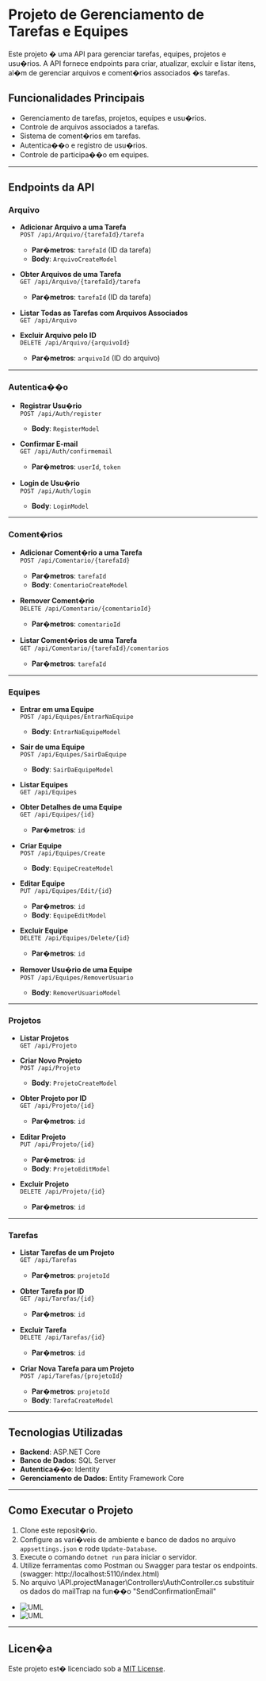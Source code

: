 # Projeto de Gerenciamento de Tarefas e Equipes

Este projeto � uma API para gerenciar tarefas, equipes, projetos e usu�rios. A API fornece endpoints para criar, atualizar, excluir e listar itens, al�m de gerenciar arquivos e coment�rios associados �s tarefas.

## Funcionalidades Principais
- Gerenciamento de tarefas, projetos, equipes e usu�rios.
- Controle de arquivos associados a tarefas.
- Sistema de coment�rios em tarefas.
- Autentica��o e registro de usu�rios.
- Controle de participa��o em equipes.

---

## Endpoints da API

### **Arquivo**
- **Adicionar Arquivo a uma Tarefa**  
  `POST /api/Arquivo/{tarefaId}/tarefa`  
  - **Par�metros**: `tarefaId` (ID da tarefa)  
  - **Body**: `ArquivoCreateModel`  

- **Obter Arquivos de uma Tarefa**  
  `GET /api/Arquivo/{tarefaId}/tarefa`  
  - **Par�metros**: `tarefaId` (ID da tarefa)  

- **Listar Todas as Tarefas com Arquivos Associados**  
  `GET /api/Arquivo`  

- **Excluir Arquivo pelo ID**  
  `DELETE /api/Arquivo/{arquivoId}`  
  - **Par�metros**: `arquivoId` (ID do arquivo)  

---

### **Autentica��o**
- **Registrar Usu�rio**  
  `POST /api/Auth/register`  
  - **Body**: `RegisterModel`  

- **Confirmar E-mail**  
  `GET /api/Auth/confirmemail`  
  - **Par�metros**: `userId`, `token`  

- **Login de Usu�rio**  
  `POST /api/Auth/login`  
  - **Body**: `LoginModel`  

---

### **Coment�rios**
- **Adicionar Coment�rio a uma Tarefa**  
  `POST /api/Comentario/{tarefaId}`  
  - **Par�metros**: `tarefaId`  
  - **Body**: `ComentarioCreateModel`  

- **Remover Coment�rio**  
  `DELETE /api/Comentario/{comentarioId}`  
  - **Par�metros**: `comentarioId`  

- **Listar Coment�rios de uma Tarefa**  
  `GET /api/Comentario/{tarefaId}/comentarios`  
  - **Par�metros**: `tarefaId`  

---

### **Equipes**
- **Entrar em uma Equipe**  
  `POST /api/Equipes/EntrarNaEquipe`  
  - **Body**: `EntrarNaEquipeModel`  

- **Sair de uma Equipe**  
  `POST /api/Equipes/SairDaEquipe`  
  - **Body**: `SairDaEquipeModel`  

- **Listar Equipes**  
  `GET /api/Equipes`  

- **Obter Detalhes de uma Equipe**  
  `GET /api/Equipes/{id}`  
  - **Par�metros**: `id`  

- **Criar Equipe**  
  `POST /api/Equipes/Create`  
  - **Body**: `EquipeCreateModel`  

- **Editar Equipe**  
  `PUT /api/Equipes/Edit/{id}`  
  - **Par�metros**: `id`  
  - **Body**: `EquipeEditModel`  

- **Excluir Equipe**  
  `DELETE /api/Equipes/Delete/{id}`  
  - **Par�metros**: `id`  

- **Remover Usu�rio de uma Equipe**  
  `POST /api/Equipes/RemoverUsuario`  
  - **Body**: `RemoverUsuarioModel`  

---

### **Projetos**
- **Listar Projetos**  
  `GET /api/Projeto`  

- **Criar Novo Projeto**  
  `POST /api/Projeto`  
  - **Body**: `ProjetoCreateModel`  

- **Obter Projeto por ID**  
  `GET /api/Projeto/{id}`  
  - **Par�metros**: `id`  

- **Editar Projeto**  
  `PUT /api/Projeto/{id}`  
  - **Par�metros**: `id`  
  - **Body**: `ProjetoEditModel`  

- **Excluir Projeto**  
  `DELETE /api/Projeto/{id}`  
  - **Par�metros**: `id`  

---

### **Tarefas**
- **Listar Tarefas de um Projeto**  
  `GET /api/Tarefas`  
  - **Par�metros**: `projetoId`  

- **Obter Tarefa por ID**  
  `GET /api/Tarefas/{id}`  
  - **Par�metros**: `id`  

- **Excluir Tarefa**  
  `DELETE /api/Tarefas/{id}`  
  - **Par�metros**: `id`  

- **Criar Nova Tarefa para um Projeto**  
  `POST /api/Tarefas/{projetoId}`  
  - **Par�metros**: `projetoId`  
  - **Body**: `TarefaCreateModel`  

---

## Tecnologias Utilizadas
- **Backend**: ASP.NET Core  
- **Banco de Dados**: SQL Server  
- **Autentica��o**: Identity  
- **Gerenciamento de Dados**: Entity Framework Core  

---

## Como Executar o Projeto
1. Clone este reposit�rio.  
2. Configure as vari�veis de ambiente e banco de dados no arquivo `appsettings.json` e rode `Update-Database`.  
3. Execute o comando `dotnet run` para iniciar o servidor.  
4. Utilize ferramentas como Postman ou Swagger para testar os endpoints. (swagger: http://localhost:5110/index.html)  
5. No arquivo \API.projectManager\Controllers\AuthController.cs substituir os dados do mailTrap na fun��o "SendConfirmationEmail" 
- ![UML](mailtrap.jpg)
- ![UML](uml.png)
---

## Licen�a
Este projeto est� licenciado sob a [MIT License](LICENSE).
